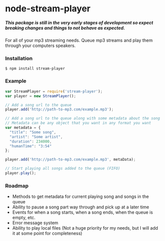# node-stream-player

##### This package is still in the very early stages of development so expect breaking changes and things to not behave as expected.

For all of your mp3 streaming needs. Queue mp3 streams and play them through your computers speakers.

### Installation
```
$ npm install stream-player
```

### Example
```javascript
var StreamPlayer = require('stream-player');
var player = new StreamPlayer();

// Add a song url to the queue
player.add('http://path-to-mp3.com/example.mp3');

// Add a song url to the queue along with some metadata about the song
// Metadata can be any object that you want in any format you want
var metadata = {
  "title": "Some song",
  "artist": "Some artist",
  "duration": 234000,
  "humanTime": "3:54"
};

player.add('http://path-to-mp3.com/example.mp3', metaData);

// Start playing all songs added to the queue (FIFO)
player.play();
```

### Roadmap
- Methods to get metadata for current playing song and songs in the queue
- Ability to pause a song part way through and pick up at a later time
- Events for when a song starts, when a song ends, when the queue is empty, etc.
- Error message system
- Ability to play local files (Not a huge priority for my needs, but I will add it at some point for completeness)
